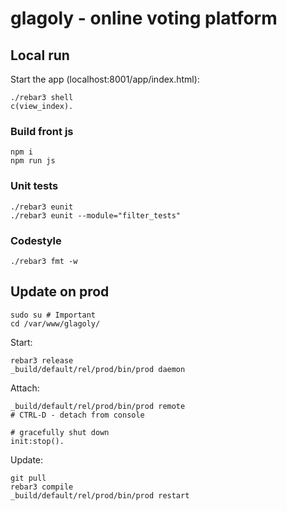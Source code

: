 # glagoly - online voting platform

## Local run

Start the app (localhost:8001/app/index.html):

    ./rebar3 shell
    c(view_index).

### Build front js
    
    npm i
    npm run js

### Unit tests

    ./rebar3 eunit
    ./rebar3 eunit --module="filter_tests"

### Codestyle

    ./rebar3 fmt -w

## Update on prod
    
    sudo su # Important
    cd /var/www/glagoly/

Start:

    rebar3 release
    _build/default/rel/prod/bin/prod daemon

Attach:
    
    _build/default/rel/prod/bin/prod remote
    # CTRL-D - detach from console

    # gracefully shut down
    init:stop().

Update:

    git pull
    rebar3 compile
    _build/default/rel/prod/bin/prod restart

